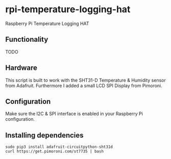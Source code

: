 # rpi-temperature-logging-hat
Raspberry Pi Temperature Logging HAT

## Functionality

TODO

## Hardware

This script is built to work with the SHT31-D Temperature & Humidity sensor from Adafruit. Furthermore I added a small LCD SPI Display from Pimoroni. 

## Configuration

Make sure the I2C & SPI interface is enabled in your Raspberry Pi configuration.

## Installing dependencies

    sudo pip3 install adafruit-circuitpython-sht31d
    curl https://get.pimoroni.com/st7735 | bash

